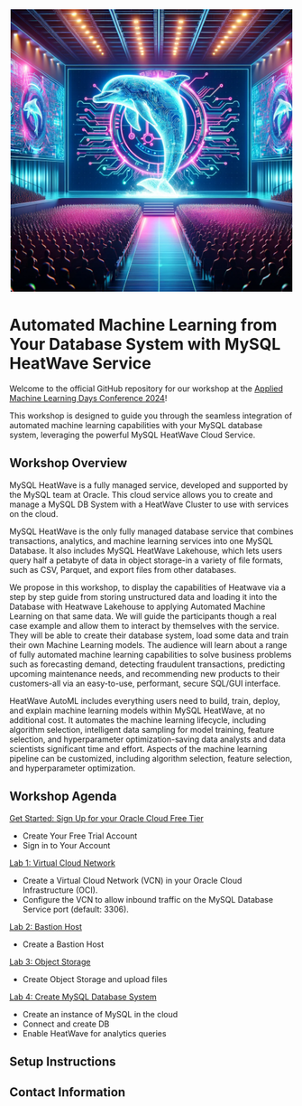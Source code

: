 
<div align="center">
    <img src="logo_workshop.png" width="500" alt="Workshop logo">
</div>


# Automated Machine Learning from Your Database System with MySQL HeatWave Service

Welcome to the official GitHub repository for our workshop at the [Applied Machine Learning Days Conference 2024](https://www.appliedmldays.org/)!

This workshop is designed to guide you through the seamless integration of automated machine learning capabilities with your MySQL database system, leveraging the powerful MySQL HeatWave Cloud Service.


## Workshop Overview

MySQL HeatWave is a fully managed service, developed and supported by the MySQL team at Oracle. This cloud service allows you to create and manage a MySQL DB System with a HeatWave Cluster to use with services on the cloud.

MySQL HeatWave is the only fully managed database service that combines transactions, analytics, and machine learning services into one MySQL Database. It also includes MySQL HeatWave Lakehouse, which lets users query half a petabyte of data in object storage-in a variety of file formats, such as CSV, Parquet, and export files from other databases.

We propose in this workshop, to display the capabilities of Heatwave via a step by step guide from storing unstructured data and loading it into the Database with Heatwave Lakehouse to applying Automated Machine Learning on that same data.
We will guide the participants though a real case example and allow them to interact by themselves with the service. They will be able to create their database system, load some data and train their own Machine Learning models.
The audience will learn about a range of fully automated machine learning capabilities to solve business problems such as forecasting demand, detecting fraudulent transactions, predicting upcoming maintenance needs, and recommending new products to their customers-all via an easy-to-use, performant, secure SQL/GUI interface.

HeatWave AutoML includes everything users need to build, train, deploy, and explain machine learning models within MySQL HeatWave, at no additional cost. It automates the machine learning lifecycle, including algorithm selection, intelligent data sampling for model training, feature selection, and hyperparameter optimization-saving data analysts and data scientists significant time and effort. Aspects of the machine learning pipeline can be customized, including algorithm selection, feature selection, and hyperparameter optimization.

## Workshop Agenda

[Get Started: Sign Up for your Oracle Cloud Free Tier](get_started/README.md)

- Create Your Free Trial Account
- Sign in to Your Account

[Lab 1: Virtual Cloud Network](vcn/README.md)

- Create a Virtual Cloud Network (VCN) in your Oracle Cloud Infrastructure (OCI).
- Configure the VCN to allow inbound traffic on the MySQL Database Service port (default: 3306).

[Lab 2: Bastion Host](bastion/README.md)

- Create a Bastion Host

[Lab 3: Object Storage](object_storage/README.md)

- Create Object Storage and upload files

[Lab 4: Create MySQL Database System](mysql/README.md)

- Create an instance of MySQL in the cloud
- Connect and create DB
- Enable HeatWave for analytics queries

## Setup Instructions


## Contact Information


